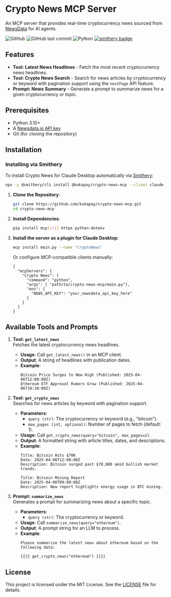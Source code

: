 # Crypto News MCP Server

An MCP server that provides real-time cryptocurrency news sourced from [NewsData](https://newsdata.io/) for AI agents.

![GitHub](https://img.shields.io/github/license/kukapay/crypto-news-mcp) 
![GitHub last commit](https://img.shields.io/github/last-commit/kukapay/crypto-news-mcp) 
![Python](https://img.shields.io/badge/python-3.10%2B-blue)
[![smithery badge](https://smithery.ai/badge/@kukapay/crypto-news-mcp)](https://smithery.ai/server/@kukapay/crypto-news-mcp)

## Features

- **Tool: Latest News Headlines** - Fetch the most recent cryptocurrency news headlines.
- **Tool: Crypto News Search** - Search for news articles by cryptocurrency or keyword with pagination support using the `nextPage` API feature.
- **Prompt: News Summary** - Generate a prompt to summarize news for a given cryptocurrency or topic.

## Prerequisites

- Python 3.10+
- A [Newsdata.io API key](https://newsdata.io/register?ref=kukapay) 
- Git (for cloning the repository)

## Installation

### Installing via Smithery

To install Crypto News for Claude Desktop automatically via [Smithery](https://smithery.ai/server/@kukapay/crypto-news-mcp):

```bash
npx -y @smithery/cli install @kukapay/crypto-news-mcp --client claude
```

1. **Clone the Repository**:
   ```bash
   git clone https://github.com/kukapay/crypto-news-mcp.git
   cd crypto-news-mcp
   ```

2. **Install Dependencies**:
   ```bash
   pip install mcp[cli] httpx python-dotenv
   ```
   
4. **Install the server as a plugin for Claude Desktop**:
    ```bash
    mcp install main.py --name "CryptoNews"
    ```

    Or configure MCP-compatible clients manually:
    ```
    {
      "mcpServers": { 
        "Crypto News": { 
          "command": "python", 
          "args": [ "path/to/crypto-news-mcp/main.py"],
          "env": {
            "NEWS_API_KEY": "your_newsdata_api_key_here"
          }
        } 
      }
    }
    ```

## Available Tools and Prompts

1. **Tool: `get_latest_news`**  
   Fetches the latest cryptocurrency news headlines.
   - **Usage**: Call `get_latest_news()` in an MCP client.
   - **Output**: A string of headlines with publication dates.
   - **Example**:
     ```
     Bitcoin Price Surges to New High (Published: 2025-04-06T12:00:00Z)
     Ethereum ETF Approval Rumors Grow (Published: 2025-04-06T10:30:00Z)
     ```

2. **Tool: `get_crypto_news`**  
   Searches for news articles by keyword with pagination support.
   - **Parameters**:
     - `query (str)`: The cryptocurrency or keyword (e.g., "bitcoin").
     - `max_pages (int, optional)`: Number of pages to fetch (default: 1).
   - **Usage**: Call `get_crypto_news(query="bitcoin", max_pages=2)`.
   - **Output**: A formatted string with article titles, dates, and descriptions.
   - **Example**:
     ```
     Title: Bitcoin Hits $70K
     Date: 2025-04-06T12:00:00Z
     Description: Bitcoin surged past $70,000 amid bullish market trends.

     Title: Bitcoin Mining Report
     Date: 2025-04-06T09:00:00Z
     Description: New report highlights energy usage in BTC mining.
     ```

3. **Prompt: `summarize_news`**  
   Generates a prompt for summarizing news about a specific topic.
   - **Parameters**:
     - `query (str)`: The cryptocurrency or keyword.
   - **Usage**: Call `summarize_news(query="ethereum")`.
   - **Output**: A prompt string for an LLM to process.
   - **Example**:
     ```
     Please summarize the latest news about ethereum based on the following data:

     {{{{ get_crypto_news("ethereum") }}}}
     ```
## License

This project is licensed under the MIT License. See the [LICENSE](LICENSE) file for details.
